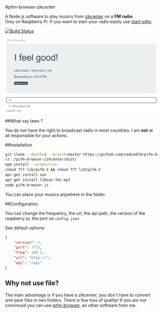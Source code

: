 #pifm-browser-zikcenter

A Node.js software to play musics from [zikcenter](https://github.com/cedced19/zikcenter) on a __FM radio__.  
Only on Raspberry Pi.
If you want to start your radio easily use [start-pifm](https://github.com/cedced19/start-pifm).

[![Build Status](https://travis-ci.org/cedced19/pifm-browser.svg)](https://travis-ci.org/cedced19/pifm-browser)

 ![](https://raw.githubusercontent.com/cedced19/pifm-browser/master/demo.png)

##What say laws ?

You do not have the right to broadcast radio in most countries.
I am __not__ at all responsible for your actions.

##Installation

```bash
git clone --depth=1 --branch=master https://github.com/cedced19/pifm-browser-zikcenter
cd ./pifm-browser-zikcenter/dist/
npm install --production
chmod 777 lib/pifm-1 && chmod 777 lib/pifm-2
apt-get install sox
apt-get install libsox-fmt-mp3
node pifm-browser.js
```

You can place your musics anywhere in the folder.

##Configuration

You can change the frequency, the url, the api path, the version of the raspberry pi, the port on `config.json`

See default options:

```json
{
    "version": 2,
    "port": 7775,
    "freq": 108.5,
    "url": "http://",
    "api": "/api"
}
```

## Why not use file?

The main advantage is if you have a zikcenter, you don't have to convert and save files in two folders.
There is few loss of quality!
If you are not convinced you can use [pifm-browser](https://github.com/cedced19/pifm-browser), an other software from me.
